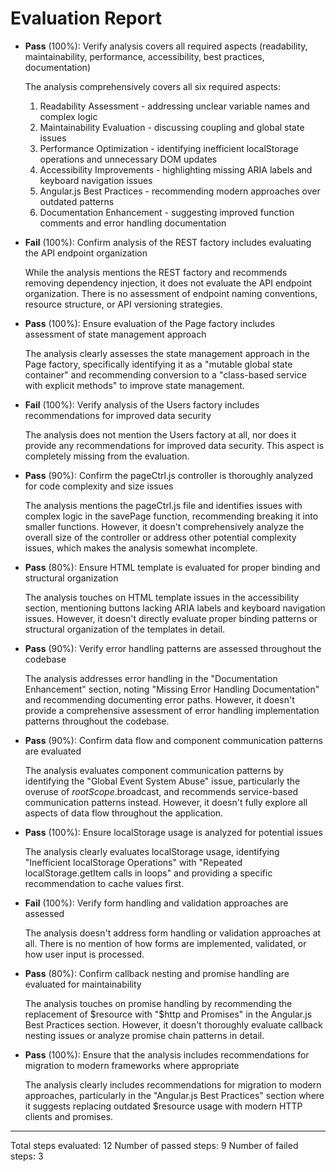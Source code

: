# Evaluation Report

- **Pass** (100%): Verify analysis covers all required aspects (readability, maintainability, performance, accessibility, best practices, documentation)

    The analysis comprehensively covers all six required aspects:
    1. Readability Assessment - addressing unclear variable names and complex logic
    2. Maintainability Evaluation - discussing coupling and global state issues
    3. Performance Optimization - identifying inefficient localStorage operations and unnecessary DOM updates
    4. Accessibility Improvements - highlighting missing ARIA labels and keyboard navigation issues
    5. Angular.js Best Practices - recommending modern approaches over outdated patterns
    6. Documentation Enhancement - suggesting improved function comments and error handling documentation

- **Fail** (100%): Confirm analysis of the REST factory includes evaluating the API endpoint organization

    While the analysis mentions the REST factory and recommends removing dependency injection, it does not evaluate the API endpoint organization. There is no assessment of endpoint naming conventions, resource structure, or API versioning strategies.

- **Pass** (100%): Ensure evaluation of the Page factory includes assessment of state management approach

    The analysis clearly assesses the state management approach in the Page factory, specifically identifying it as a "mutable global state container" and recommending conversion to a "class-based service with explicit methods" to improve state management.

- **Fail** (100%): Verify analysis of the Users factory includes recommendations for improved data security

    The analysis does not mention the Users factory at all, nor does it provide any recommendations for improved data security. This aspect is completely missing from the evaluation.

- **Pass** (90%): Confirm the pageCtrl.js controller is thoroughly analyzed for code complexity and size issues

    The analysis mentions the pageCtrl.js file and identifies issues with complex logic in the savePage function, recommending breaking it into smaller functions. However, it doesn't comprehensively analyze the overall size of the controller or address other potential complexity issues, which makes the analysis somewhat incomplete.

- **Pass** (80%): Ensure HTML template is evaluated for proper binding and structural organization

    The analysis touches on HTML template issues in the accessibility section, mentioning buttons lacking ARIA labels and keyboard navigation issues. However, it doesn't directly evaluate proper binding patterns or structural organization of the templates in detail.

- **Pass** (90%): Verify error handling patterns are assessed throughout the codebase

    The analysis addresses error handling in the "Documentation Enhancement" section, noting "Missing Error Handling Documentation" and recommending documenting error paths. However, it doesn't provide a comprehensive assessment of error handling implementation patterns throughout the codebase.

- **Pass** (90%): Confirm data flow and component communication patterns are evaluated

    The analysis evaluates component communication patterns by identifying the "Global Event System Abuse" issue, particularly the overuse of $rootScope.$broadcast, and recommends service-based communication patterns instead. However, it doesn't fully explore all aspects of data flow throughout the application.

- **Pass** (100%): Ensure localStorage usage is analyzed for potential issues

    The analysis clearly evaluates localStorage usage, identifying "Inefficient localStorage Operations" with "Repeated localStorage.getItem calls in loops" and providing a specific recommendation to cache values first.

- **Fail** (100%): Verify form handling and validation approaches are assessed

    The analysis doesn't address form handling or validation approaches at all. There is no mention of how forms are implemented, validated, or how user input is processed.

- **Pass** (80%): Confirm callback nesting and promise handling are evaluated for maintainability

    The analysis touches on promise handling by recommending the replacement of $resource with "$http and Promises" in the Angular.js Best Practices section. However, it doesn't thoroughly evaluate callback nesting issues or analyze promise chain patterns in detail.

- **Pass** (100%): Ensure that the analysis includes recommendations for migration to modern frameworks where appropriate

    The analysis clearly includes recommendations for migration to modern approaches, particularly in the "Angular.js Best Practices" section where it suggests replacing outdated $resource usage with modern HTTP clients and promises.

---

Total steps evaluated: 12
Number of passed steps: 9
Number of failed steps: 3